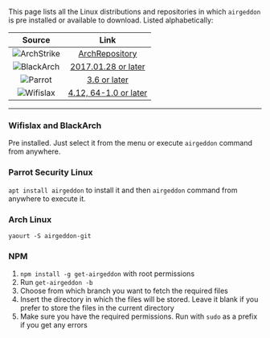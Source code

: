 This page lists all the Linux distributions and repositories in which `airgeddon` is pre installed or available to download. Listed alphabetically:

| Source  | Link  |
|:-------:|:-----:|
| ![ArchStrike](https://raw.githubusercontent.com/v1s1t0r1sh3r3/airgeddon/master/imgs/wiki/archstrike.png) | [ArchRepository] |
| ![BlackArch](https://raw.githubusercontent.com/v1s1t0r1sh3r3/airgeddon/master/imgs/wiki/blackarch_linux.png) | [2017.01.28 or later] |
| ![Parrot](https://raw.githubusercontent.com/v1s1t0r1sh3r3/airgeddon/master/imgs/wiki/parrot_linux.png) | [3.6 or later] |
| ![Wifislax](https://raw.githubusercontent.com/v1s1t0r1sh3r3/airgeddon/master/imgs/wiki/wifislax_linux.png) | [4.12, 64-1.0 or later] |

***
### Wifislax and BlackArch

Pre installed. Just select it from the menu or execute `airgeddon` command from anywhere.

### Parrot Security Linux

`apt install airgeddon` to install it and then `airgeddon` command from anywhere to execute it.

### Arch Linux

`yaourt -S airgeddon-git`

### NPM

1. `npm install -g get-airgeddon` with root permissions
2. Run `get-airgeddon -b`
3. Choose from which branch you want to fetch the required files
4. Insert the directory in which the files will be stored. Leave it blank if you prefer to store the files in the current directory
5. Make sure you have the required permissions. Run with `sudo` as a prefix if you get any errors

<!-- Links -->
[4.12, 64-1.0 or later]: http://www.wifislax.com
[2017.01.28 or later]: https://blackarch.org
[ArchRepository]: https://archstrike.org/wiki
[3.6 or later]: https://www.parrotsec.org